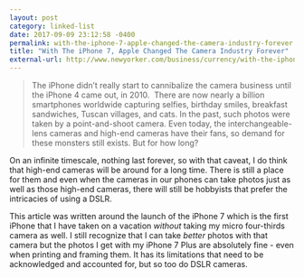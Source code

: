 ```yaml
---
layout: post
category: linked-list
date: 2017-09-09 23:12:58 -0400
permalink: with-the-iphone-7-apple-changed-the-camera-industry-forever
title: "With The iPhone 7, Apple Changed The Camera Industry Forever"
external-url: http://www.newyorker.com/business/currency/with-the-iphone-7-apple-changed-the-camera-industry-forever
---
```


> The iPhone didn’t really start to cannibalize the camera business until the iPhone 4 came out, in 2010.
> ​ 
> There are now nearly a billion smartphones worldwide capturing selfies, birthday smiles, breakfast sandwiches, Tuscan villages, and cats. In the past, such photos were taken by a point-and-shoot camera. Even today, the interchangeable-lens cameras and high-end cameras have their fans, so demand for these monsters still exists. But for how long?

On an infinite timescale, nothing last forever, so with that caveat, I do think that high-end cameras will be around for a long time. There is still a place for them and even when the cameras in our phones can take photos just as well as those high-end cameras, there will still be hobbyists that prefer the intricacies of using a DSLR.

This article was written around the launch of the iPhone 7 which is the first iPhone that I have taken on a vacation *without* taking my micro four-thirds camera as well. I still recognize that I can take *better* photos with that camera but the photos I get with my iPhone 7 Plus are absolutely fine - even when printing and framing them. It has its limitations that need to be acknowledged and accounted for, but so too do DSLR cameras. 
